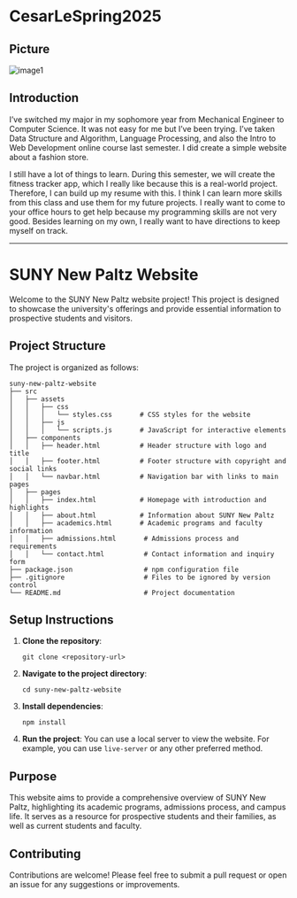 # CesarLeSpring2025

## Picture
![image1](https://github.com/user-attachments/assets/92ad09cf-033e-4b86-880a-f8742bf8bc7a)

## Introduction
 I’ve switched my major in my sophomore year from Mechanical Engineer to Computer Science. It was not easy for me but I’ve been trying. I’ve taken Data Structure and Algorithm, Language Processing, and also the Intro to Web Development online course last semester. I did create a simple website about a fashion store. 

 I still have a lot of things to learn. During this semester, we will create the fitness tracker app, which I really like because this is a real-world project. Therefore, I can build up my resume with this. I think I can learn more skills from this class and use them for my future projects. I really want to come to your office hours to get help because my programming skills are not very good. Besides learning on my own, I really want to have directions to keep myself on track.


---
# SUNY New Paltz Website

Welcome to the SUNY New Paltz website project! This project is designed to showcase the university's offerings and provide essential information to prospective students and visitors.

## Project Structure

The project is organized as follows:

```
suny-new-paltz-website
├── src
│   ├── assets
│   │   ├── css
│   │   │   └── styles.css       # CSS styles for the website
│   │   ├── js
│   │   │   └── scripts.js       # JavaScript for interactive elements
│   ├── components
│   │   ├── header.html          # Header structure with logo and title
│   │   ├── footer.html          # Footer structure with copyright and social links
│   │   └── navbar.html          # Navigation bar with links to main pages
│   ├── pages
│   │   ├── index.html           # Homepage with introduction and highlights
│   │   ├── about.html           # Information about SUNY New Paltz
│   │   ├── academics.html       # Academic programs and faculty information
│   │   ├── admissions.html       # Admissions process and requirements
│   │   └── contact.html          # Contact information and inquiry form
├── package.json                  # npm configuration file
├── .gitignore                    # Files to be ignored by version control
└── README.md                     # Project documentation
```

## Setup Instructions

1. **Clone the repository**: 
   ```
   git clone <repository-url>
   ```

2. **Navigate to the project directory**:
   ```
   cd suny-new-paltz-website
   ```

3. **Install dependencies**:
   ```
   npm install
   ```

4. **Run the project**:
   You can use a local server to view the website. For example, you can use `live-server` or any other preferred method.

## Purpose

This website aims to provide a comprehensive overview of SUNY New Paltz, highlighting its academic programs, admissions process, and campus life. It serves as a resource for prospective students and their families, as well as current students and faculty.

## Contributing

Contributions are welcome! Please feel free to submit a pull request or open an issue for any suggestions or improvements.
